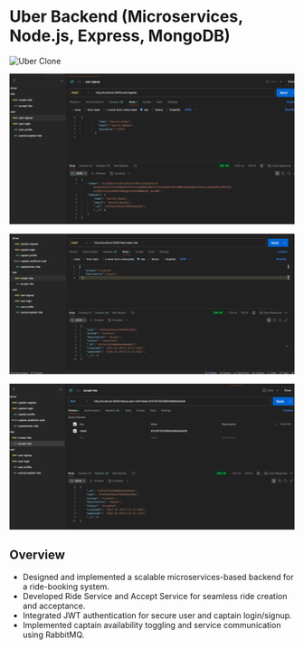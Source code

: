 # Uber Backend (Microservices, Node.js, Express, MongoDB)


![Uber Clone](sign.png)


![Uber Clone](signup.png)


![Uber Clone](userride.png)


![Uber Clone](captain.png)




## Overview 

 
- Designed and implemented a scalable microservices-based backend for a ride-booking system.  
- Developed Ride Service and Accept Service for seamless ride creation and acceptance.  
- Integrated JWT authentication for secure user and captain login/signup.  
- Implemented captain availability toggling and service communication using RabbitMQ.  
